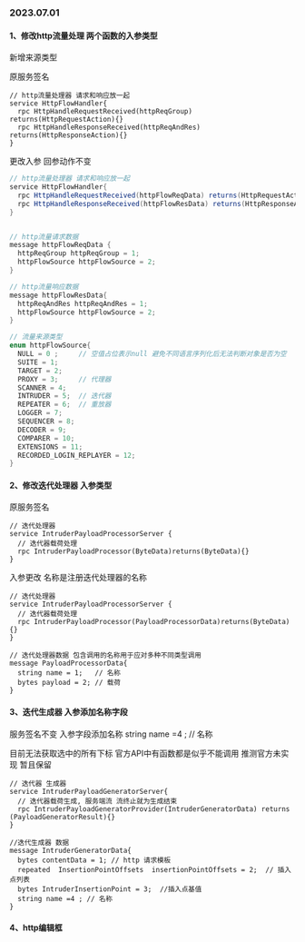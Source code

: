 











### 2023.07.01



#### 1、修改http流量处理 两个函数的入参类型

新增来源类型 



原服务签名

```
// http流量处理器 请求和响应放一起
service HttpFlowHandler{
  rpc HttpHandleRequestReceived(httpReqGroup) returns(HttpRequestAction){}
  rpc HttpHandleResponseReceived(httpReqAndRes) returns(HttpResponseAction){}
}
```

更改入参 回参动作不变

```java
// http流量处理器 请求和响应放一起
service HttpFlowHandler{
  rpc HttpHandleRequestReceived(httpFlowReqData) returns(HttpRequestAction){}
  rpc HttpHandleResponseReceived(httpFlowResData) returns(HttpResponseAction){}
}


// http流量请求数据 
message httpFlowReqData {
  httpReqGroup httpReqGroup = 1;
  httpFlowSource httpFlowSource = 2;
}

// http流量响应数据 
message httpFlowResData{
  httpReqAndRes httpReqAndRes = 1;
  httpFlowSource httpFlowSource = 2;
}

// 流量来源类型
enum httpFlowSource{
  NULL = 0 ;     // 空值占位表示null 避免不同语言序列化后无法判断对象是否为空
  SUITE = 1;
  TARGET = 2;
  PROXY = 3;     // 代理器
  SCANNER = 4;
  INTRUDER = 5;  // 迭代器
  REPEATER = 6;  // 重放器
  LOGGER = 7;
  SEQUENCER = 8;
  DECODER = 9;
  COMPARER = 10;
  EXTENSIONS = 11;
  RECORDED_LOGIN_REPLAYER = 12;
}
```



#### 2、修改迭代处理器 入参类型



原服务签名

```
// 迭代处理器
service IntruderPayloadProcessorServer {
  // 迭代器载荷处理
  rpc IntruderPayloadProcessor(ByteData)returns(ByteData){}
}
```



入参更改 名称是注册迭代处理器的名称

```
// 迭代处理器
service IntruderPayloadProcessorServer {
  // 迭代器载荷处理
  rpc IntruderPayloadProcessor(PayloadProcessorData)returns(ByteData){}
}

// 迭代处理器数据 包含调用的名称用于应对多种不同类型调用
message PayloadProcessorData{
  string name = 1;   // 名称
  bytes payload = 2; // 载荷
}
```



#### 3、迭代生成器 入参添加名称字段

服务签名不变 入参字段添加名称    string name =4 ; // 名称

目前无法获取选中的所有下标   官方API中有函数都是似乎不能调用 推测官方未实现  暂且保留

```
// 迭代器 生成器
service IntruderPayloadGeneratorServer{
  // 迭代器载荷生成, 服务端流 流终止就为生成结束
  rpc IntruderPayloadGeneratorProvider(IntruderGeneratorData) returns (PayloadGeneratorResult){}
}

//迭代生成器 数据
message IntruderGeneratorData{	
  bytes contentData = 1; // http 请求模板
  repeated  InsertionPointOffsets  insertionPointOffsets = 2;  // 插入点列表
  bytes IntruderInsertionPoint = 3;  //插入点基值
  string name =4 ; // 名称
}
```



#### 4、http编辑框 

































